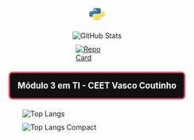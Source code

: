 <!-- Seção 1: Ícone Python -->
<div style="display: flex; justify-content: center; margin-bottom: 20px;">
  <img alt="Python" height="30" width="40" src="https://raw.githubusercontent.com/devicons/devicon/master/icons/python/python-original.svg">
</div>

<!-- Seção 4: Estatísticas do GitHub -->
<div style="display: flex; flex-direction: column; align-items: center; gap: 10px; width: 100%;">
  <img src="https://github-readme-stats.vercel.app/api?username=ClerberJunior&theme=transparent&bg_color=000&border_color=30A3DC&show_icons=true&icon_color=30A3DC&title_color=E94D5F&text_color=FFF" 
       alt="GitHub Stats" style="max-width: 80%; height: auto;">
  <a href="https://github.com/ClerberJunior/dio-lab-open-source">
    <img src="https://github-readme-stats.vercel.app/api/pin/?username=ClerberJunior&repo=dio-lab-open-source&bg_color=000&border_color=30A3DC&show_icons=true&icon_color=30A3DC&title_color=E94D5F&text_color=FFF" 
         alt="Repo Card" style="max-width: 80%; height: auto;">
  </a>
</div>

<!-- Seção 3: Texto com borda -->
<div style="display: flex; justify-content: center; align-items: center; 
            border: 3px solid #E94D5F; border-radius: 8px; padding: 15px; 
            width: fit-content; margin: 20px auto; background-color: #111; 
            color: #FFF; font-size: 1.2em; font-weight: bold;">
  Módulo 3 em TI - CEET Vasco Coutinho
</div>

<!-- Seção 5: Diagramas lado a lado -->
<div style="display: flex; flex-wrap: wrap; justify-content: center; gap: 10px; margin-bottom: 20px; width: 100%;">
  <img src="https://github-readme-stats-git-masterrstaa-rickstaa.vercel.app/api/top-langs/?username=ClerberJunior&bg_color=000&border_color=30A3DC&title_color=E94D5F&text_color=FFF" 
       alt="Top Langs" style="max-width: 48%; height: auto; min-width: 300px;">
  <img src="https://github-readme-stats-git-masterrstaa-rickstaa.vercel.app/api/top-langs/?username=ClerberJunior&layout=compact&bg_color=000&border_color=30A3DC&title_color=E94D5F&text_color=FFF" 
       alt="Top Langs Compact" style="max-width: 48%; height: auto; min-width: 300px;">
</div>


